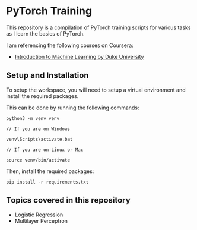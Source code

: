 # PyTorch Training

This repository is a compilation of PyTorch training scripts for various tasks as I learn the basics of PyTorch.

I am referencing the following courses on Coursera:
* [Introduction to Machine Learning by Duke University](https://www.coursera.org/learn/machine-learning-duke)

## Setup and Installation

To setup the workspace, you will need to setup a virtual environment and install the required packages.

This can be done by running the following commands:

```
python3 -m venv venv

// If you are on Windows

venv\Scripts\activate.bat

// If you are on Linux or Mac

source venv/bin/activate
```

Then, install the required packages:

```
pip install -r requirements.txt
```

## Topics covered in this repository
* Logistic Regression
* Multilayer Perceptron




